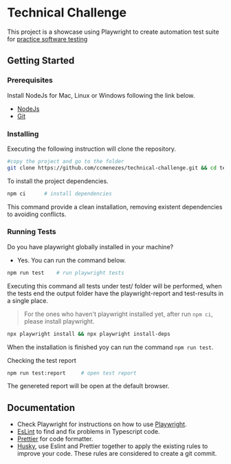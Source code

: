 # Technical Challenge

This project is a showcase using Playwright to create automation test suite for [practice software testing](https://practicesoftwaretesting.com/)

## Getting Started

### Prerequisites

Install NodeJs for Mac, Linux or Windows following the link below.

- [NodeJs](https://nodejs.org/en/download/package-manager)
- [Git](https://git-scm.com/downloads)

### Installing

Executing the following instruction will clone the repository.

```bash
#copy the project and go to the folder
git clone https://github.com/ccmenezes/technical-challenge.git && cd technical-challenge
```

To install the project dependencies.

```bash
npm ci      # install dependencies
```

This command provide a clean installation, removing existent dependencies to avoiding conflicts.

### Running Tests

Do you have playwright globally installed in your machine?
- Yes. You can run the command below.

```bash
npm run test    # run playwright tests
```

Executing this command all tests under test/ folder will be performed, when the tests end the output folder have the playwright-report and test-results in a single place.


> For the ones who haven't playwright installed yet, after run `npm ci`, please install playwright.
```bash
npx playwright install && npx playwright install-deps
```
When the installation is finished yoy can run the command `npm run test`.

Checking the test report

```bash
npm run test:report     # open test report
```

The genereted report will be open at the default browser.

## Documentation

- Check Playwright for instructions on how to use [Playwright](https://playwright.dev/docs/next/intro).
- [EsLint](https://eslint.org/) to find and fix problems in Typescript code.
- [Prettier](https://prettier.io/docs/en/) for code formatter.
- [Husky](https://typicode.github.io/husky/), use Eslint and Prettier together to apply the existing rules to improve your code. These rules are considered to create a git commit.
